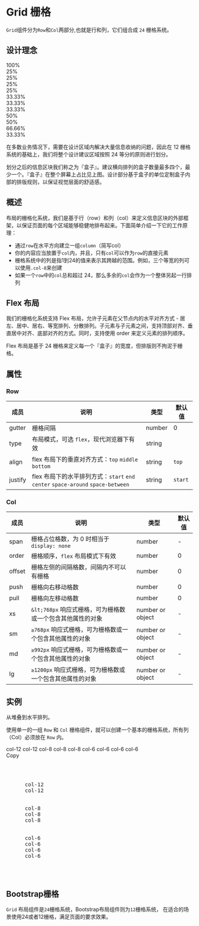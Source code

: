 # Grid 栅格

<p class="lead"><code>Grid</code>组件分为<code>Row</code>和<code>Col</code>两部分,也就是行和列，它们组合成 <code>24</code> 栅格系统。</p>

## 设计理念

<div class="grid-demo">
<div class="lau-row demo-row">
  <div class="lau-col-24 layout demo-col-1">
    100%
  </div>
</div>
<div class="lau-row demo-row">
  <div class="lau-col-6 layout demo-col-2">
    25%
  </div>
  <div class="lau-col-6 layout demo-col-3">
    25%
  </div>
  <div class="lau-col-6 layout demo-col-2">
    25%
  </div>
  <div class="lau-col-6 layout demo-col-3">
    25%
  </div>
</div>
<div class="lau-row demo-row">
  <div class="lau-col-8 layout demo-col-4">
    33.33%
  </div>
  <div class="lau-col-8 layout demo-col-5">
    33.33%
  </div>
  <div class="lau-col-8 layout demo-col-4">
    33.33%
  </div>
</div>
<div class="lau-row demo-row">
  <div class="lau-col-12 layout demo-col-1">
    50%
  </div>
  <div class="lau-col-12 layout demo-col-3">
    50%
  </div>
</div>
<div class="lau-row demo-row">
  <div class="lau-col-16 layout demo-col-4">
    66.66%
  </div>
  <div class="lau-col-8 layout demo-col-5">
    33.33%
  </div>
</div>
</div>

在多数业务情况下，需要在设计区域内解决大量信息收纳的问题，因此在 12 栅格系统的基础上，我们将整个设计建议区域按照 24 等分的原则进行划分。

划分之后的信息区块我们称之为『盒子』。建议横向排列的盒子数量最多四个，最少一个。『盒子』在整个屏幕上占比见上图。设计部分基于盒子的单位定制盒子内部的排版规则，以保证视觉层面的舒适感。

## 概述

布局的栅格化系统，我们是基于行（row）和列（col）来定义信息区块的外部框架，以保证页面的每个区域能够稳健地排布起来。下面简单介绍一下它的工作原理：

- 通过`row`在水平方向建立一组`column`（简写col）
- 你的内容应当放置于`col`内，并且，只有`col`可以作为`row`的直接元素
- 栅格系统中的列是指1到24的值来表示其跨越的范围。例如，三个等宽的列可以使用`.col-8`来创建
- 如果一个`row`中的`col`总和超过 24，那么多余的`col`会作为一个整体另起一行排列

## Flex 布局

我们的栅格化系统支持 Flex 布局，允许子元素在父节点内的水平对齐方式 - 居左、居中、居右、等宽排列、分散排列。子元素与子元素之间，支持顶部对齐、垂直居中对齐、底部对齐的方式。同时，支持使用 order 来定义元素的排列顺序。

Flex 布局是基于 24 栅格来定义每一个『盒子』的宽度，但排版则不拘泥于栅格。


## 属性

### Row

| 成员       | 说明             | 类型               | 默认值       |
|-----------|-----------------|--------------------|-------------|
| gutter    | 栅格间隔   | number | 0        |
| type      | 布局模式，可选 `flex`，现代浏览器下有效 | string |         |
| align     | flex 布局下的垂直对齐方式：`top` `middle` `bottom`  | string | `top`      |
| justify   | flex 布局下的水平排列方式：`start` `end` `center` `space-around` `space-between`   | string | `start`        |

### Col

| 成员      | 说明             | 类型               | 默认值       |
|----------|-----------------|--------------------|-------------|
| span     | 栅格占位格数，为 0 时相当于 `display: none`   | number | -        |
| order    | 栅格顺序，`flex` 布局模式下有效   | number | 0        |
| offset   | 栅格左侧的间隔格数，间隔内不可以有栅格  | number | 0        |
| push     | 栅格向右移动格数   | number | 0        |
| pull     | 栅格向左移动格数   | number | 0        |
| xs       | `&lt;768px` 响应式栅格，可为栅格数或一个包含其他属性的对象 | number or object | - |
| sm       | `≥768px` 响应式栅格，可为栅格数或一个包含其他属性的对象 | number or object | - |
| md       | `≥992px` 响应式栅格，可为栅格数或一个包含其他属性的对象 | number or object | - |
| lg       | `≥1200px` 响应式栅格，可为栅格数或一个包含其他属性的对象 | number or object | - | 


## 实例 

从堆叠到水平排列。

使用单一的一组 `Row` 和 `Col` 栅格组件，就可以创建一个基本的栅格系统，所有列（Col）必须放在 `Row` 内。


<div class="bs-example">
  <ui-row>
    <ui-col className='layout' span="12">col-12</ui-col>
    <ui-col className='layout' span="12">col-12</ui-col>
  </ui-row>
  <ui-row>
    <ui-col className='layout' span="8">col-8</ui-col>
    <ui-col className='layout' span="8">col-8</ui-col>
    <ui-col className='layout' span="8">col-8</ui-col>
  </ui-row>
  <ui-row>
    <ui-col className='layout' span="6">col-6</ui-col>
    <ui-col className='layout' span="6">col-6</ui-col>
    <ui-col className='layout' span="6">col-6</ui-col>
    <ui-col className='layout' span="6">col-6</ui-col>
  </ui-row>
</div>
<div class="zero-clipboard"><span class="btn-clipboard">Copy</span></div>
<div class="highlight">
<pre>
    <div>
    <ui-row>
      <ui-col className='layout' span="12">col-12</ui-col>
      <ui-col className='layout' span="12">col-12</ui-col>
    </ui-row>
    <ui-row>
      <ui-col className='layout' span="8">col-8</ui-col>
      <ui-col className='layout' span="8">col-8</ui-col>
      <ui-col className='layout' span="8">col-8</ui-col>
    </ui-row>
    <ui-row>
      <ui-col className='layout' span="6">col-6</ui-col>
      <ui-col className='layout' span="6">col-6</ui-col>
      <ui-col className='layout' span="6">col-6</ui-col>
      <ui-col className='layout' span="6">col-6</ui-col>
    </ui-row>
  </div>
</pre>
</div>

## Bootstrap栅格

 `Grid` 布局组件是<code>24</code>栅格系统，Bootstrap布局组件则为<code>12</code>栅格系统，
在适合的场景使用24或者12栅格，满足页面的要求效果。
